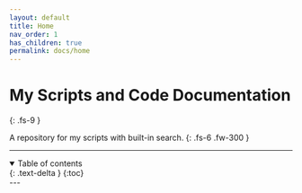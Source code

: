 ```yaml
---
layout: default
title: Home
nav_order: 1
has_children: true
permalink: docs/home
---
```


# My Scripts and Code Documentation
{: .fs-9 }

A repository for my scripts with built-in search.
{: .fs-6 .fw-300 }


---
<!--
## Table of Contents
{: .no_toc } -->

<details open markdown="block">
  <summary>
    Table of contents
  </summary>
  {: .text-delta }
<!-- 1. TOC -->
  {:toc}
</details>
---

